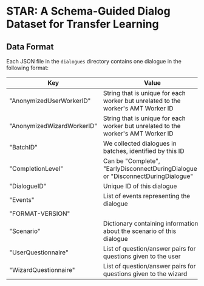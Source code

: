 # STAR: A Schema-Guided Dialog Dataset for Transfer Learning

## Data Format

Each JSON file in the `dialogues` directory contains one dialogue in the following format:

| Key                        | Value                                                                             |
|----------------------------|-----------------------------------------------------------------------------------|
| "AnonymizedUserWorkerID"   | String that is unique for each worker but unrelated to the worker's AMT Worker ID |
| "AnonymizedWizardWorkerID" | String that is unique for each worker but unrelated to the worker's AMT Worker ID |
| "BatchID"                  | We collected dialogues in batches, identified by this ID                          |
| "CompletionLevel"          | Can be "Complete", "EarlyDisconnectDuringDialogue", or "DisconnectDuringDialogue" |
| "DialogueID"               | Unique ID of this dialogue                                                        |
| "Events"                   | List of events representing the dialogue                                          |
| "FORMAT-VERSION"           |                                                                                   |
| "Scenario"                 | Dictionary containing information about the scenario of this dialogue             |
| "UserQuestionnaire"        | List of question/answer pairs for questions given to the user                     |
| "WizardQuestionnaire"      | List of question/answer pairs for questions given to the wizard                   |
